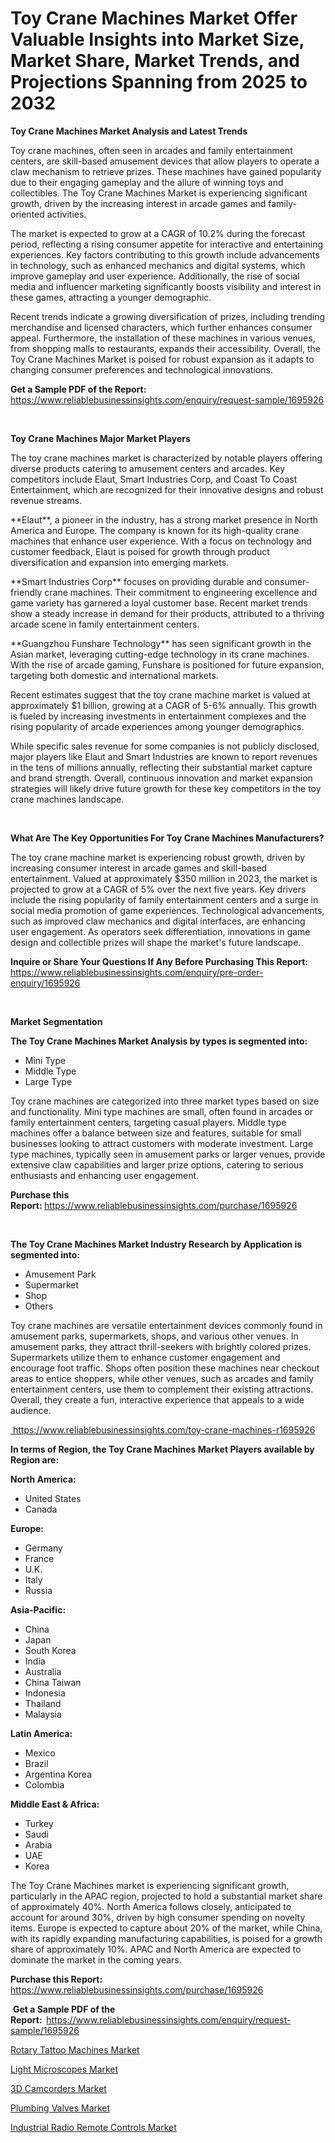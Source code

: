 <p><h1>Toy Crane Machines Market Offer Valuable Insights into Market Size, Market Share, Market Trends, and Projections Spanning from 2025 to 2032</h1></p><p><strong>Toy Crane Machines Market Analysis and Latest Trends</strong></p>
<p><p>Toy crane machines, often seen in arcades and family entertainment centers, are skill-based amusement devices that allow players to operate a claw mechanism to retrieve prizes. These machines have gained popularity due to their engaging gameplay and the allure of winning toys and collectibles. The Toy Crane Machines Market is experiencing significant growth, driven by the increasing interest in arcade games and family-oriented activities.</p><p>The market is expected to grow at a CAGR of 10.2% during the forecast period, reflecting a rising consumer appetite for interactive and entertaining experiences. Key factors contributing to this growth include advancements in technology, such as enhanced mechanics and digital systems, which improve gameplay and user experience. Additionally, the rise of social media and influencer marketing significantly boosts visibility and interest in these games, attracting a younger demographic.</p><p>Recent trends indicate a growing diversification of prizes, including trending merchandise and licensed characters, which further enhances consumer appeal. Furthermore, the installation of these machines in various venues, from shopping malls to restaurants, expands their accessibility. Overall, the Toy Crane Machines Market is poised for robust expansion as it adapts to changing consumer preferences and technological innovations.</p></p>
<p><strong>Get a Sample PDF of the Report:&nbsp;</strong> <a href="https://www.reliablebusinessinsights.com/enquiry/request-sample/1695926?utm_campaign=96&utm_medium=2&utm_source=Github&utm_content=ia&utm_term=18022025&utm_id=toy-crane-machines">https://www.reliablebusinessinsights.com/enquiry/request-sample/1695926</a></p>
<p>&nbsp;</p>
<p><strong>Toy Crane Machines Major Market Players</strong></p>
<p><p>The toy crane machines market is characterized by notable players offering diverse products catering to amusement centers and arcades. Key competitors include Elaut, Smart Industries Corp, and Coast To Coast Entertainment, which are recognized for their innovative designs and robust revenue streams.</p><p>**Elaut**, a pioneer in the industry, has a strong market presence in North America and Europe. The company is known for its high-quality crane machines that enhance user experience. With a focus on technology and customer feedback, Elaut is poised for growth through product diversification and expansion into emerging markets.</p><p>**Smart Industries Corp** focuses on providing durable and consumer-friendly crane machines. Their commitment to engineering excellence and game variety has garnered a loyal customer base. Recent market trends show a steady increase in demand for their products, attributed to a thriving arcade scene in family entertainment centers.</p><p>**Guangzhou Funshare Technology** has seen significant growth in the Asian market, leveraging cutting-edge technology in its crane machines. With the rise of arcade gaming, Funshare is positioned for future expansion, targeting both domestic and international markets.</p><p>Recent estimates suggest that the toy crane machine market is valued at approximately $1 billion, growing at a CAGR of 5-6% annually. This growth is fueled by increasing investments in entertainment complexes and the rising popularity of arcade experiences among younger demographics.</p><p>While specific sales revenue for some companies is not publicly disclosed, major players like Elaut and Smart Industries are known to report revenues in the tens of millions annually, reflecting their substantial market capture and brand strength. Overall, continuous innovation and market expansion strategies will likely drive future growth for these key competitors in the toy crane machines landscape.</p></p>
<p>&nbsp;</p>
<p><strong>What Are The Key Opportunities For Toy Crane Machines Manufacturers?</strong></p>
<p><p>The toy crane machine market is experiencing robust growth, driven by increasing consumer interest in arcade games and skill-based entertainment. Valued at approximately $350 million in 2023, the market is projected to grow at a CAGR of 5% over the next five years. Key drivers include the rising popularity of family entertainment centers and a surge in social media promotion of game experiences. Technological advancements, such as improved claw mechanics and digital interfaces, are enhancing user engagement. As operators seek differentiation, innovations in game design and collectible prizes will shape the market's future landscape.</p></p>
<p><strong>Inquire or Share Your Questions If Any Before Purchasing This Report:</strong> <a href="https://www.reliablebusinessinsights.com/enquiry/pre-order-enquiry/1695926?utm_campaign=96&utm_medium=2&utm_source=Github&utm_content=ia&utm_term=18022025&utm_id=toy-crane-machines">https://www.reliablebusinessinsights.com/enquiry/pre-order-enquiry/1695926</a></p>
<p>&nbsp;</p>
<p><strong>Market Segmentation</strong></p>
<p><strong>The Toy Crane Machines Market Analysis by types is segmented into:</strong></p>
<p><ul><li>Mini Type</li><li>Middle Type</li><li>Large Type</li></ul></p>
<p><p>Toy crane machines are categorized into three market types based on size and functionality. Mini type machines are small, often found in arcades or family entertainment centers, targeting casual players. Middle type machines offer a balance between size and features, suitable for small businesses looking to attract customers with moderate investment. Large type machines, typically seen in amusement parks or larger venues, provide extensive claw capabilities and larger prize options, catering to serious enthusiasts and enhancing user engagement.</p></p>
<p><strong>Purchase this Report:&nbsp;</strong><a href="https://www.reliablebusinessinsights.com/purchase/1695926?utm_campaign=96&utm_medium=2&utm_source=Github&utm_content=ia&utm_term=18022025&utm_id=toy-crane-machines">https://www.reliablebusinessinsights.com/purchase/1695926</a></p>
<p>&nbsp;</p>
<p><strong>The Toy Crane Machines Market Industry Research by Application is segmented into:</strong></p>
<p><ul><li>Amusement Park</li><li>Supermarket</li><li>Shop</li><li>Others</li></ul></p>
<p><p>Toy crane machines are versatile entertainment devices commonly found in amusement parks, supermarkets, shops, and various other venues. In amusement parks, they attract thrill-seekers with brightly colored prizes. Supermarkets utilize them to enhance customer engagement and encourage foot traffic. Shops often position these machines near checkout areas to entice shoppers, while other venues, such as arcades and family entertainment centers, use them to complement their existing attractions. Overall, they create a fun, interactive experience that appeals to a wide audience.</p></p>
<p><a href="https://www.reliablebusinessinsights.com/toy-crane-machines-r1695926?utm_campaign=96&utm_medium=2&utm_source=Github&utm_content=ia&utm_term=18022025&utm_id=toy-crane-machines">&nbsp;https://www.reliablebusinessinsights.com/toy-crane-machines-r1695926</a></p>
<p><strong>In terms of Region, the Toy Crane Machines Market Players available by Region are:</strong></p>
<p>
    <p> <strong> North America: </strong>
        <ul>
            <li>United States</li>
            <li>Canada</li>
        </ul>
        </p> 
    <p> <strong> Europe: </strong>
        <ul>
            <li>Germany</li>
            <li>France</li>
            <li>U.K.</li>
            <li>Italy</li>
            <li>Russia</li>
        </ul>
        </p> 
    <p> <strong> Asia-Pacific: </strong>
        <ul>
            <li>China</li>
            <li>Japan</li>
            <li>South Korea</li>
            <li>India</li>
            <li>Australia</li>
            <li>China Taiwan</li>
            <li>Indonesia</li>
            <li>Thailand</li>
            <li>Malaysia</li>
        </ul>
        </p> 
    <p> <strong> Latin America: </strong>
        <ul>
            <li>Mexico</li>
            <li>Brazil</li>
            <li>Argentina Korea</li>
            <li>Colombia</li>
        </ul>
        </p> 
    <p> <strong> Middle East & Africa: </strong>
        <ul>
            <li>Turkey</li>
            <li>Saudi</li>
            <li>Arabia</li>
            <li>UAE</li>
            <li>Korea</li>
        </ul>
    </p>
    </p>
<p><p>The Toy Crane Machines market is experiencing significant growth, particularly in the APAC region, projected to hold a substantial market share of approximately 40%. North America follows closely, anticipated to account for around 30%, driven by high consumer spending on novelty items. Europe is expected to capture about 20% of the market, while China, with its rapidly expanding manufacturing capabilities, is poised for a growth share of approximately 10%. APAC and North America are expected to dominate the market in the coming years.</p></p>
<p><strong>Purchase this Report: </strong><a href="https://www.reliablebusinessinsights.com/purchase/1695926?utm_campaign=96&utm_medium=2&utm_source=Github&utm_content=ia&utm_term=18022025&utm_id=toy-crane-machines">https://www.reliablebusinessinsights.com/purchase/1695926</a></p>
<p>&nbsp;<strong>Get a Sample PDF of the Report:&nbsp;&nbsp;</strong><a href="https://www.reliablebusinessinsights.com/enquiry/request-sample/1695926?utm_campaign=96&utm_medium=2&utm_source=Github&utm_content=ia&utm_term=18022025&utm_id=toy-crane-machines">https://www.reliablebusinessinsights.com/enquiry/request-sample/1695926</a></p>
<p><strong></strong></p>
<p><p><a href="https://github.com/swietanasso/Market-Research-Report-List-1/blob/main/rotary-tattoo-machines-market.md?utm_campaign=96&utm_medium=2&utm_source=Github&utm_content=ia&utm_term=18022025&utm_id=toy-crane-machines">Rotary Tattoo Machines Market</a></p><p><a href="https://github.com/shadnfamoza/Market-Research-Report-List-1/blob/main/light-microscopes-market.md?utm_campaign=96&utm_medium=2&utm_source=Github&utm_content=ia&utm_term=18022025&utm_id=toy-crane-machines">Light Microscopes Market</a></p><p><a href="https://github.com/normiaooghe3/Market-Research-Report-List-1/blob/main/3d-camcorders-market.md?utm_campaign=96&utm_medium=2&utm_source=Github&utm_content=ia&utm_term=18022025&utm_id=toy-crane-machines">3D Camcorders Market</a></p><p><a href="https://github.com/micbotam/Market-Research-Report-List-1/blob/main/plumbing-valves-market.md?utm_campaign=96&utm_medium=2&utm_source=Github&utm_content=ia&utm_term=18022025&utm_id=toy-crane-machines">Plumbing Valves Market</a></p><p><a href="https://github.com/samesdufloiw/Market-Research-Report-List-1/blob/main/industrial-radio-remote-controls-market.md?utm_campaign=96&utm_medium=2&utm_source=Github&utm_content=ia&utm_term=18022025&utm_id=toy-crane-machines">Industrial Radio Remote Controls Market</a></p></p>